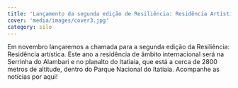 ```yaml
---
title: 'Lançamento da segunda edição de Resiliência: Residência Artística'
cover: 'media/images/cover3.jpg'
category: silo
---
```

Em novembro lançaremos a chamada para a segunda edição da Resiliência: Residência artística. Este ano a residência de âmbito internacional será na Serrinha do Alambari e no planalto do Itatiaia, que está a cerca de 2800 metros de altitude, dentro do Parque Nacional do Itatiaia. 
Acompanhe as notícias por aqui!


